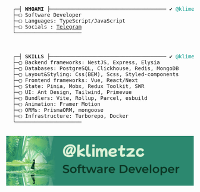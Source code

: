<div style="display: grid;">

  <pre>
  ╭─┤ <b>WHOAMI</b> ├───────────────────────────────────── ✔ <span style="color: #009688;">@klimetzc</span> ₪
  ├─▢ Software Developer
  ├─▢ Languages: TypeScript/JavaScript
  ├─▢ Socials : <a href="https://t.me/klimetzc" target="_blank">Telegram</a>
  ╰─────────────────────
<!--   ├─▢ Activity: Currently working on <a href="https://stattrack.ru">Stattrack</a> -->


  ╭─┤ <b>SKILLS</b> ├───────────────────────────────────── ✔ <span style="color: #009688;">@klimetzc</span> ₪
  ├─▢ Backend frameworks: NestJS, Express, Elysia
  ├─▢ Databases: PostgreSQL, Clickhouse, Redis, MongoDB
  ├─▢ Layout&Styling: Css(BEM), Scss, Styled-components
  ├─▢ Frontend frameworks: Vue, React/Next
  ├─▢ State: Pinia, Mobx, Redux Toolkit, SWR
  ├─▢ UI: Ant Design, Tailwind, Primevue
  ├─▢ Bundlers: Vite, Rollup, Parcel, esbuild
  ├─▢ Animation: Framer Motion
  ├─▢ ORMs: PrismaORM, mongoose
  ├─▢ Infrastructure: Turborepo, Docker
  ╰─────────────────────
  </pre>

<a href="https://linktr.ee/klimetzc" target="_blank">
  <img src="./frame.png" style="object-fit: cover; display: block;" />
</a>

</div>
